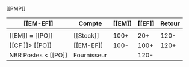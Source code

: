 [[PMP]]

| [[EM-EF]]           | Compte      | [[EM]] | [[EF]] | Retour |
| ------------------- | ----------- | ------ | ------ | ------ |
|                     |             |        |        |        |
| [[EM]] = [[PO]]     | [[Stock]]   | 100+   | 20+    | 120-   |
| [[CF ]]> [[PO]]     | [[EM-EF]]   | 100-   | 100+   | 120+   |
| NBR Postes < [[PO]] | Fournisseur |        | 120-   |        |
